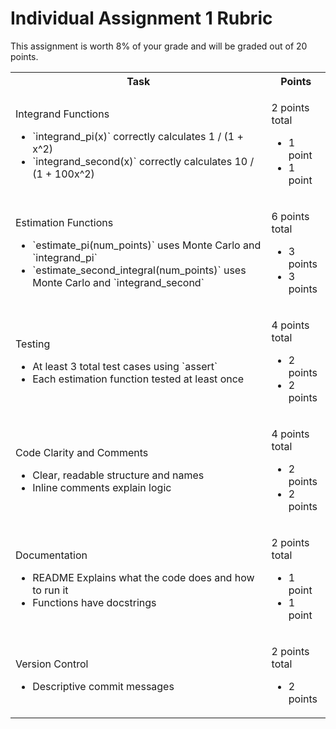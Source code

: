# Individual Assignment 1 Rubric

This assignment is worth 8% of your grade and will be graded out of 20 points.

<table>
<tr>
    <th>Task</th>
    <th>Points</th>
</tr>

<tr>
    <td>
        <p>Integrand Functions</p>
        <ul>
            <li>`integrand_pi(x)` correctly calculates 1 / (1 + x^2)</li>
            <li>`integrand_second(x)` correctly calculates 10 / (1 + 100x^2)</li>
        </ul>
    </td>
    <td>
        <p>2 points total</p>
        <ul>
            <li>1 point</li>
            <li>1 point</li>
        </ul>
    </td>
</tr>

<tr>
    <td>
        <p>Estimation Functions</p>
        <ul>
            <li>`estimate_pi(num_points)` uses Monte Carlo and `integrand_pi`</li>
            <li>`estimate_second_integral(num_points)` uses Monte Carlo and `integrand_second`</li>
        </ul>
    </td>
    <td>
        <p>6 points total</p>
        <ul>
            <li>3 points</li>
            <li>3 points</li>
        </ul>
    </td>
</tr>

<tr>
    <td>
        <p>Testing</p>
        <ul>
            <li>At least 3 total test cases using `assert`</li>
            <li>Each estimation function tested at least once</li>
        </ul>
    </td>
    <td>
        <p>4 points total</p>
        <ul>
            <li>2 points</li>
            <li>2 points</li>
        </ul>
    </td>
</tr>

<tr>
    <td>
        <p>Code Clarity and Comments</p>
        <ul>
            <li>Clear, readable structure and names</li>
            <li>Inline comments explain logic</li>
        </ul>
    </td>
    <td>
        <p>4 points total</p>
        <ul>
            <li>2 points</li>
            <li>2 points</li>
        </ul>
    </td>
</tr>

<tr>
    <td>
        <p>Documentation</p>
        <ul>
            <li>README Explains what the code does and how to run it</li>
            <li>Functions have docstrings</li>
        </ul>
    </td>
    <td>
        <p>2 points total</p>
        <ul>
            <li>1 point</li>
            <li>1 point</li>
        </ul>
    </td>
</tr>

<tr>
    <td>
        <p>Version Control</p>
        <ul>
            <li>Descriptive commit messages</li>
        </ul>
    </td>
    <td>
        <p>2 points total</p>
        <ul>
            <li>2 points</li>
        </ul>
    </td>
</tr>

</table>